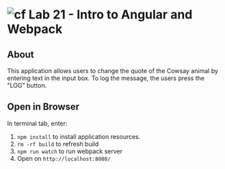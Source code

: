![cf](https://i.imgur.com/7v5ASc8.png) Lab 21 - Intro to Angular and Webpack
======

## About
This application allows users to change the quote of the Cowsay animal by entering text in the input box. To log the message, the users press the "LOG" button.

## Open in Browser
In terminal tab, enter:
1. `npm install` to install application resources.
2. `rm -rf build` to refresh build
2. `npm run watch` to run webpack server
3. Open on `http://localhost:8080/`
